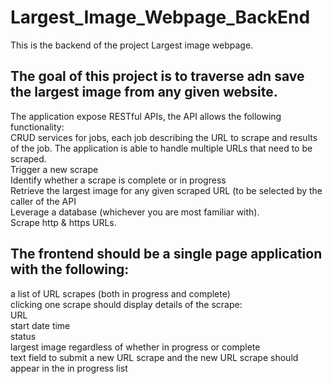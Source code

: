 # Largest_Image_Webpage_BackEnd

This is the backend of the project Largest image webpage. 

## The goal of this project is to traverse adn save the largest image from any given website.

The application expose RESTful APIs, the API allows the following functionality:\
CRUD services for jobs, each job describing the URL to scrape and results of the job. 
The application is able to handle multiple URLs that need to be scraped.\
Trigger a new scrape\
Identify whether a scrape is complete or in progress \
Retrieve the largest image for any given scraped URL (to be selected by the caller of the API\
Leverage a database (whichever you are most familiar with).\
Scrape http & https URLs.

## The frontend should be a single page application with the following:
a list of URL scrapes (both in progress and complete)\
clicking one scrape should display details of the scrape:\
URL\
start date time\
status\
largest image regardless of whether in progress or complete\
text field to submit a new URL scrape and the new URL scrape should appear in the in progress list
